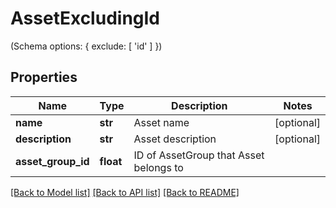 # AssetExcludingId

(Schema options: { exclude: [ 'id' ] })
## Properties
Name | Type | Description | Notes
------------ | ------------- | ------------- | -------------
**name** | **str** | Asset name | [optional] 
**description** | **str** | Asset description | [optional] 
**asset_group_id** | **float** | ID of AssetGroup that Asset belongs to | 

[[Back to Model list]](../README.md#documentation-for-models) [[Back to API list]](../README.md#documentation-for-api-endpoints) [[Back to README]](../README.md)


